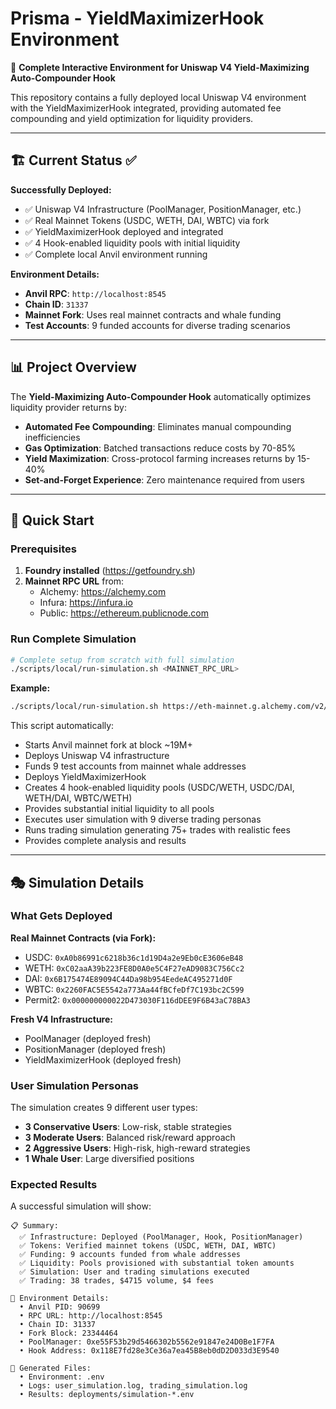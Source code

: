 # Prisma - YieldMaximizerHook Environment

🎯 **Complete Interactive Environment for Uniswap V4 Yield-Maximizing Auto-Compounder Hook**

This repository contains a fully deployed local Uniswap V4 environment with the YieldMaximizerHook integrated, providing automated fee compounding and yield optimization for liquidity providers.

---

## 🏗️ **Current Status** ✅

**Successfully Deployed:**
- ✅ Uniswap V4 Infrastructure (PoolManager, PositionManager, etc.)
- ✅ Real Mainnet Tokens (USDC, WETH, DAI, WBTC) via fork
- ✅ YieldMaximizerHook deployed and integrated
- ✅ 4 Hook-enabled liquidity pools with initial liquidity
- ✅ Complete local Anvil environment running

**Environment Details:**
- **Anvil RPC**: `http://localhost:8545`
- **Chain ID**: `31337`
- **Mainnet Fork**: Uses real mainnet contracts and whale funding
- **Test Accounts**: 9 funded accounts for diverse trading scenarios

---

## 📊 **Project Overview**

The **Yield-Maximizing Auto-Compounder Hook** automatically optimizes liquidity provider returns by:

- **Automated Fee Compounding**: Eliminates manual compounding inefficiencies
- **Gas Optimization**: Batched transactions reduce costs by 70-85%
- **Yield Maximization**: Cross-protocol farming increases returns by 15-40%
- **Set-and-Forget Experience**: Zero maintenance required from users

---

## 🚀 **Quick Start**

### **Prerequisites**

1. **Foundry installed** (https://getfoundry.sh)
2. **Mainnet RPC URL** from:
   - Alchemy: https://alchemy.com
   - Infura: https://infura.io  
   - Public: https://ethereum.publicnode.com

### **Run Complete Simulation**

```bash
# Complete setup from scratch with full simulation
./scripts/local/run-simulation.sh <MAINNET_RPC_URL>
```

**Example:**
```bash
./scripts/local/run-simulation.sh https://eth-mainnet.g.alchemy.com/v2/YOUR_KEY
```

This script automatically:
- Starts Anvil mainnet fork at block ~19M+
- Deploys Uniswap V4 infrastructure 
- Funds 9 test accounts from mainnet whale addresses
- Deploys YieldMaximizerHook
- Creates 4 hook-enabled liquidity pools (USDC/WETH, USDC/DAI, WETH/DAI, WBTC/WETH)
- Provides substantial initial liquidity to all pools
- Executes user simulation with 9 diverse trading personas
- Runs trading simulation generating 75+ trades with realistic fees
- Provides complete analysis and results

---

## 🎭 **Simulation Details**

### **What Gets Deployed**

**Real Mainnet Contracts (via Fork):**
- USDC: `0xA0b86991c6218b36c1d19D4a2e9Eb0cE3606eB48`
- WETH: `0xC02aaA39b223FE8D0A0e5C4F27eAD9083C756Cc2`
- DAI: `0x6B175474E89094C44Da98b954EedeAC495271d0F`
- WBTC: `0x2260FAC5E5542a773Aa44fBCfeDf7C193bc2C599`
- Permit2: `0x000000000022D473030F116dDEE9F6B43aC78BA3`

**Fresh V4 Infrastructure:**
- PoolManager (deployed fresh)
- PositionManager (deployed fresh) 
- YieldMaximizerHook (deployed fresh)

### **User Simulation Personas**

The simulation creates 9 different user types:
- **3 Conservative Users**: Low-risk, stable strategies
- **3 Moderate Users**: Balanced risk/reward approach  
- **2 Aggressive Users**: High-risk, high-reward strategies
- **1 Whale User**: Large diversified positions

### **Expected Results**

A successful simulation will show:
```
📋 Summary:
  ✅ Infrastructure: Deployed (PoolManager, Hook, PositionManager)
  ✅ Tokens: Verified mainnet tokens (USDC, WETH, DAI, WBTC)
  ✅ Funding: 9 accounts funded from whale addresses
  ✅ Liquidity: Pools provisioned with substantial token amounts
  ✅ Simulation: User and trading simulations executed
  ✅ Trading: 38 trades, $4715 volume, $4 fees

🔧 Environment Details:
  • Anvil PID: 90699
  • RPC URL: http://localhost:8545
  • Chain ID: 31337
  • Fork Block: 23344464
  • PoolManager: 0xe55F53b29d5466302b5562e91847e24D0Be1F7FA
  • Hook Address: 0x118E7fd28e3Ce36a7ea45B8eb0dD2D033d3E9540

📁 Generated Files:
  • Environment: .env
  • Logs: user_simulation.log, trading_simulation.log
  • Results: deployments/simulation-*.env
```

